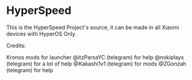 # HyperSpeed

This is the HyperSpeed Project's source, it can be made in all Xiaomi devices with HyperOS Only.

Credits:

Kronos mods for launcher
@itzParsaYC (telegram) for help
@nokiplays (telegram) for a lot of help
@Kakashi1v1 (telegram) for mods
@ZGonzah (telegram) for help

